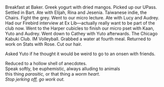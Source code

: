 Breakfast at Baker. Greek yogurt with dried mangos. Picked up our UPass. Settled in Bart. Ate with Elijah, Rina and Jesenia. Taiwanese indie, the Chairs. Fight the grey. Went to our micro lecture. Ate with Lucy and Audrey. Had our Firebird interview at Ex Lib—actually really want to be part of the club now. Went to the Harper cubicles to finish our micro pset with Kaan, Yuto and Audrey. Went down to Cathey with Yuto afterwards. The Chicago Kabuki Club. IM Volleyball. Grabbed a water at fourth meal. Returned to work on Stats with Rose. Cut our hair. 

Asked Yuto if he thought it would be weird to go to an onsen with friends. 

Reduced to a hollow shell of anecdotes.   
Speak softly, be euphemistic, always alluding to animals  
this thing *parasitic,* or that thing a *worm heart*.   
*Stop jerking off, go work out.*
